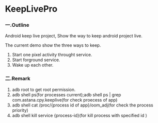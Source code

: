 # KeepLivePro

### 一.Outline

Android keep live project, Show the way to keep android project live.

The current demo show the three ways to keep.
1. Start one pixel activity throught service.
2. Start forground service.
3. Wake up each other.

### 二.Remark
1. adb root to get root permission.
2. adb shell ps(for processes current);adb shell ps | grep com.astana.cpy.keeplive(for check proecess of app)
3. adb shell cat /proc/{process id of app}/oom_adj(for check the process priority)
4. adb shell kill service {process-id}(for kill process with specified id )
